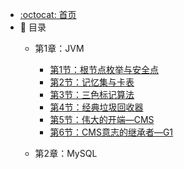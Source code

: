 - [:octocat: 首页](/README)
- :memo: 目录
   - 第1章：JVM
       - [第1节：根节点枚举与安全点](/md/jvm/根节点枚举与安全点.md)
       - [第2节：记忆集与卡表](/md/jvm/记忆集与卡表.md)
       - [第3节：三色标记算法](/md/jvm/三色标记算法.md)
       - [第4节：经典垃圾回收器](/md/jvm/经典垃圾回收器.md)
       - [第5节：伟大的开端—CMS](/md/jvm/伟大的开端—CMS.md)
       - [第6节：CMS意志的继承者—G1](/md/jvm/CMS意志的继承者—G1.md)
   
   - 第2章：MySQL
